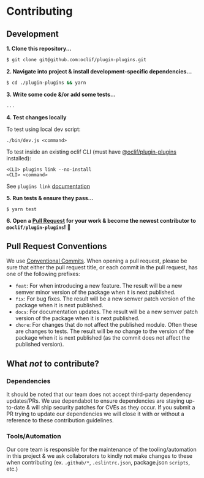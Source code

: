 # Contributing

## Development

**1. Clone this repository...**

```bash
$ git clone git@github.com:oclif/plugin-plugins.git
```

**2. Navigate into project & install development-specific dependencies...**

```bash
$ cd ./plugin-plugins && yarn
```

**3. Write some code &/or add some tests...**

```bash
...
```

**4. Test changes locally**

To test using local dev script:

```
./bin/dev.js <command>
```

To test inside an existing oclif CLI (must have [@oclif/plugin-plugins](https://github.com/oclif/plugin-plugins) installed):

```
<CLI> plugins link --no-install
<CLI> <command>
```

See `plugins link` [documentation](https://github.com/oclif/plugin-plugins?tab=readme-ov-file#mycli-pluginslink-plugin)

**5. Run tests & ensure they pass...**

```
$ yarn test
```

**6. Open a [Pull Request](https://github.com/oclif/plugin-plugins/pulls) for your work & become the newest contributor to `@oclif/plugin-plugins`! 🎉**

## Pull Request Conventions

We use [Conventional Commits](https://www.conventionalcommits.org/en/v1.0.0/). When opening a pull request, please be sure that either the pull request title, or each commit in the pull request, has one of the following prefixes:

- `feat`: For when introducing a new feature. The result will be a new semver minor version of the package when it is next published.
- `fix`: For bug fixes. The result will be a new semver patch version of the package when it is next published.
- `docs`: For documentation updates. The result will be a new semver patch version of the package when it is next published.
- `chore`: For changes that do not affect the published module. Often these are changes to tests. The result will be _no_ change to the version of the package when it is next published (as the commit does not affect the published version).

## What _not_ to contribute?

### Dependencies

It should be noted that our team does not accept third-party dependency updates/PRs. We use dependabot to ensure dependencies are staying up-to-date & will ship security patches for CVEs as they occur. If you submit a PR trying to update our dependencies we will close it with or without a reference to these contribution guidelines.

### Tools/Automation

Our core team is responsible for the maintenance of the tooling/automation in this project & we ask collaborators to kindly not make changes to these when contributing (ex. `.github/*`, `.eslintrc.json`, package.json `scripts`, etc.)
